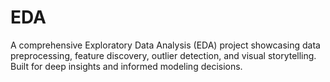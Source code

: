 # EDA
A comprehensive Exploratory Data Analysis (EDA) project showcasing data preprocessing, feature discovery, outlier detection, and visual storytelling. Built for deep insights and informed modeling decisions.
